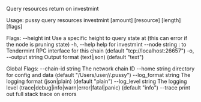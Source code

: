 Query resources return on investmint

Usage:
  pussy query resources investmint [amount] [resource] [length] [flags]

Flags:
      --height int      Use a specific height to query state at (this can error if the node is pruning state)
  -h, --help            help for investmint
      --node string     <host>:<port> to Tendermint RPC interface for this chain (default "tcp://localhost:26657")
  -o, --output string   Output format (text|json) (default "text")

Global Flags:
      --chain-id string     The network chain ID
      --home string         directory for config and data (default "/Users/user//.pussy")
      --log_format string   The logging format (json|plain) (default "plain")
      --log_level string    The logging level (trace|debug|info|warn|error|fatal|panic) (default "info")
      --trace               print out full stack trace on errors
